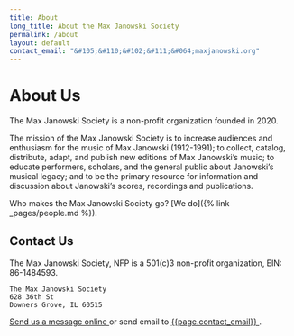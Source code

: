 ```yaml
---
title: About
long_title: About the Max Janowski Society
permalink: /about
layout: default
contact_email: "&#105;&#110;&#102;&#111;&#064;maxjanowski.org"
---
```


# About Us

The Max Janowski Society is a non-profit organization founded in 2020.

The mission of the Max Janowski Society is to increase audiences
and enthusiasm for the music of Max Janowski (1912-1991); to
collect, catalog, distribute, adapt, and publish new editions
of Max Janowski’s music; to educate performers, scholars, and
the general public about Janowski’s musical legacy; and to
be the primary resource for information and discussion about
Janowski’s scores, recordings and publications.

Who makes the Max Janowski Society go? [We do]({% link _pages/people.md %}).

## Contact Us

The Max Janowski Society, NFP is a 501(c)3 non-profit
organization, EIN: 86-1484593.
```
The Max Janowski Society
628 36th St
Downers Grove, IL 60515
```

<div>
  <a href="{% link _pages/5_contact.md %}" title="Send message to maxjanowski.org">
    Send us a message online
  </a>
  or send email to
  <a href="mailto:{{page.contact_email}}?subject=Website%20Message">
    {{page.contact_email}}
  </a>.
</div>
